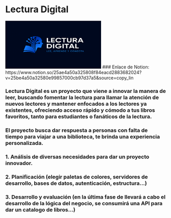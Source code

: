 # Lectura Digital

<img src="Logo/Logo.png" alt="Logo Lectura Digital" width="300" height="150">
### Enlace de Notion: https://www.notion.so/25ae4a50a325808f84eacd2883682024?v=25be4a50a32580e99857000cb97d37a5&source=copy_lin

### Lectura Digital es un proyecto que viene a innovar la manera de leer, buscando fomentar la lectura para llamar la atención de nuevos lectores y mantener enfocados a los lectores ya existentes, ofreciendo acceso rápido y cómodo a tus libros favoritos, tanto para estudiantes o fanáticos de la lectura.

### El proyecto busca dar respuesta a personas con falta de tiempo para viajar a una biblioteca, te brinda una experiencia personalizada. 

### 1. Análisis de diversas necesidades para dar un proyecto innovador.  
### 2. Planificación (elegir paletas de colores, servidores de desarrollo, bases de datos, autenticación, estructura…)
### 3. Desarrollo y evaluación (en la última fase de llevará a cabo el desarrollo de la lógica del negocio, se consumirá una API para dar un catalogo de libros…)
